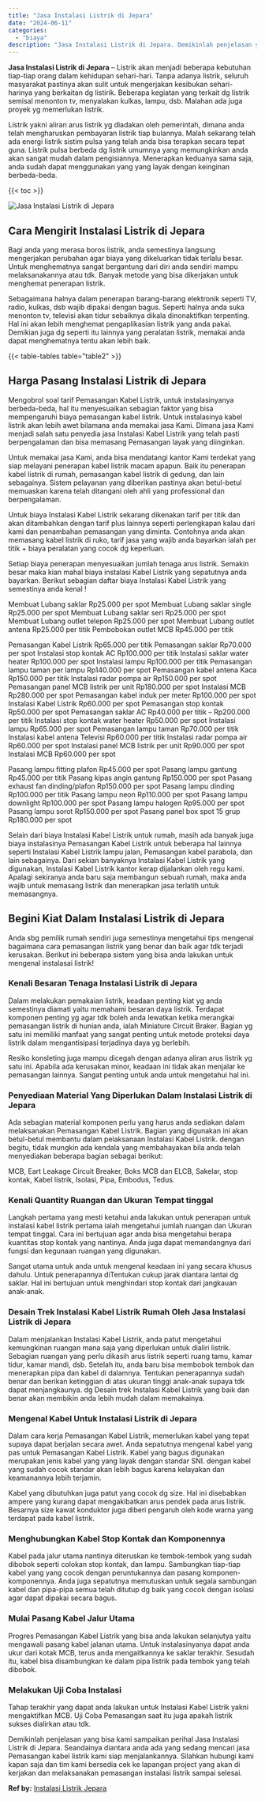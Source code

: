 ```yaml
---
title: "Jasa Instalasi Listrik di Jepara"
date: "2024-06-11"
categories: 
  - "biaya"
description: "Jasa Instalasi Listrik di Jepara. Demikinlah penjelasan yang bisa kami sampaikan perihal Jasa Instalasi Listrik di Jepara. Seandainya diantara anda ada yang..."
---
```


**Jasa Instalasi Listrik di Jepara** – Listrik akan menjadi beberapa kebutuhan tiap-tiap orang dalam kehidupan sehari-hari. Tanpa adanya listrik, seluruh masyarakat pastinya akan sulit untuk mengerjakan kesibukan sehari-harinya yang berkaitan dg listirik. Beberapa kegiatan yang terkait dg listrik semisal menonton tv, menyalakan kulkas, lampu, dsb. Malahan ada juga proyek yg memerlukan listrik.

Listrik yakni aliran arus listrik yg diadakan oleh pemerintah, dimana anda telah mengharuskan pembayaran listrik tiap bulannya. Malah sekarang telah ada energi listrik sistim pulsa yang telah anda bisa terapkan secara tepat guna. Listrik pulsa berbeda dg listrik umumnya yang memungkinkan anda akan sangat mudah dalam pengisiannya. Menerapkan keduanya sama saja, anda sudah dapat menggunakan yang yang layak dengan keinginan berbeda-beda.

{{< toc >}}

![Jasa Instalasi Listrik di Jepara](/images/instalasi-listrik-murah06.png)

## Cara Mengirit Instalasi Listrik di Jepara

Bagi anda yang merasa boros listrik, anda semestinya langsung mengerjakan perubahan agar biaya yang dikeluarkan tidak terlalu besar. Untuk menghematnya sangat bergantung dari diri anda sendiri mampu melaksanakannya atau tdk. Banyak metode yang bisa dikerjakan untuk menghemat penerapan listrik.

Sebagaimana halnya dalam penerapan barang-barang elektronik seperti TV, radio, kulkas, dsb wajib dipakai dengan bagus. Seperti halnya anda suka menonton tv, televisi akan tidur sebaiknya dikala dinonaktifkan terpenting. Hal ini akan lebih menghemat pengaplikasian listrik yang anda pakai. Demikian juga dg seperti itu lainnya yang peralatan listrik, memakai anda dapat menghematnya tentu akan lebih baik.

{{< table-tables table="table2" >}}

## Harga Pasang Instalasi Listrik di Jepara

Mengobrol soal tarif Pemasangan Kabel Listrik, untuk instalasinyanya berbeda-beda, hal itu menyesuaikan sebagian faktor yang bisa mempengaruhi biaya pemasangan kabel listrik. Untuk instalasinya kabel listrik akan lebih awet bilamana anda memakai jasa Kami. Dimana jasa Kami menjadi salah satu penyedia jasa Instalasi Kabel Listrik yang telah pasti berpengalaman dan bisa memasang Pemasangan layak yang diinginkan.

Untuk memakai jasa Kami, anda bisa mendatangi kantor Kami terdekat yang siap melayani penerapan kabel listrik macam apapun. Baik itu penerapan kabel listrik di rumah, pemasangan kabel listrik di gedung, dan lain sebagainya. Sistem pelayanan yang diberikan pastinya akan betul-betul memuaskan karena telah ditangani oleh ahli yang professional dan berpengalaman.

Untuk biaya Instalasi Kabel Listrik sekarang dikenakan tarif per titik dan akan ditambahkan dengan tarif plus lainnya seperti perlengkapan kalau dari kami dan penambahan pemasangan yang diminta. Contohnya anda akan memasang kabel listrik di ruko, tarif jasa yang wajib anda bayarkan ialah per titik + biaya peralatan yang cocok dg keperluan.

Setiap biaya penerapan menyesuaikan jumlah tenaga arus listrik. Semakin besar maka kian mahal biaya instalasi Kabel Listrik yang sepatutnya anda bayarkan. Berikut sebagian daftar biaya Instalasi Kabel Listrik yang semestinya anda kenal !

Membuat Lubang saklar Rp25.000 per spot Membuat Lubang saklar single Rp25.000 per spot Membuat Lubang saklar seri Rp25.000 per spot Membuat Lubang outlet telepon Rp25.000 per spot Membuat Lubang outlet antena Rp25.000 per titik Pembobokan outlet MCB Rp45.000 per titik

Pemasangan Kabel Listrik Rp65.000 per titik Pemasangan saklar Rp70.000 per spot Instalasi stop kontak AC Rp100.000 per titik Instalasi saklar water heater Rp100.000 per spot Instalasi lampu Rp100.000 per titik Pemasangan lampu taman per lampu Rp140.000 per spot Pemasangan kabel antena Kaca Rp150.000 per titik Instalasi radar pompa air Rp150.000 per spot Pemasangan panel MCB listrik per unit Rp180.000 per spot Instalasi MCB Rp280.000 per spot Pemasangan kabel induk per meter Rp100.000 per spot Instalasi Kabel Listrik Rp60.000 per spot Pemasangan stop kontak Rp50.000 per spot Pemasangan saklar AC Rp40.000 per titik – Rp200.000 per titik Instalasi stop kontak water heater Rp50.000 per spot Instalasi lampu Rp65.000 per spot Pemasangan lampu taman Rp70.000 per titik Instalasi kabel antena Televisi Rp60.000 per titik Instalasi radar pompa air Rp60.000 per spot Instalasi panel MCB listrik per unit Rp90.000 per spot Instalasi MCB Rp60.000 per spot

Pasang lampu fitting plafon Rp45.000 per spot Pasang lampu gantung Rp45.000 per titik Pasang kipas angin gantung Rp150.000 per spot Pasang exhaust fan dinding/plafon Rp150.000 per spot Pasang lampu dinding Rp100.000 per titik Pasang lampu neon Rp110.000 per spot Pasang lampu downlight Rp100.000 per spot Pasang lampu halogen Rp95.000 per spot Pasang lampu sorot Rp150.000 per spot Pasang panel box spot 15 grup Rp180.000 per spot

Selain dari biaya Instalasi Kabel Listrik untuk rumah, masih ada banyak juga biaya instalasinya Pemasangan Kabel Listrik untuk beberapa hal lainnya seperti Instalasi Kabel Listrik lampu jalan, Pemasangan kabel parabola, dan lain sebagainya. Dari sekian banyaknya Instalasi Kabel Listrik yang digunakan, Instalasi Kabel Listrik kantor kerap dijalankan oleh regu kami. Apalagi sekiranya anda baru saja membangun sebuah rumah, maka anda wajib untuk memasang listrik dan menerapkan jasa terlatih untuk memasangnya.

## Begini Kiat Dalam Instalasi Listrik di Jepara


Anda sbg pemilik rumah sendiri juga semestinya mengetahui tips mengenal bagaimana cara pemasangan listrik yang benar dan baik agar tdk terjadi kerusakan. Berikut ini beberapa sistem yang bisa anda lakukan untuk mengenal instalasai listrik!

### Kenali Besaran Tenaga Instalasi Listrik di Jepara

Dalam melakukan pemakaian listrik, keadaan penting kiat yg anda semestinya diamati yaitu memahami besaran daya listrik. Terdapat komponen penting yg agar tdk boleh anda lewatkan ketika merangkai pemasangan listrik di hunian anda, ialah Miniature Circuit Braker. Bagian yg satu ini memiliki manfaat yang sangat penting untuk metode proteksi daya listrik dalam mengantisipasi terjadinya daya yg berlebih.

Resiko konsleting juga mampu dicegah dengan adanya aliran arus listrik yg satu ini. Apabila ada kerusakan minor, keadaan ini tidak akan menjalar ke pemasangan lainnya. Sangat penting untuk anda untuk mengetahui hal ini.

### Penyediaan Material Yang Diperlukan Dalam Instalasi Listrik di Jepara

Ada sebagian material komponen perlu yang harus anda sediakan dalam melaksanakan Pemasangan Kabel Listrik. Bagian yang digunakan ini akan betul-betul membantu dalam pelaksanaan Instalasi Kabel Listrik. dengan begitu, tidak mungkin ada kendala yang membahayakan bila anda telah menyediakan beberapa bagian sebagai berikut:

MCB, Eart Leakage Circuit Breaker, Boks MCB dan ELCB, Sakelar, stop kontak, Kabel listrik, Isolasi, Pipa, Embodus, Tedus.

### Kenali Quantity Ruangan dan Ukuran Tempat tinggal

Langkah pertama yang mesti ketahui anda lakukan untuk penerapan untuk instalasi kabel listrik pertama ialah mengetahui jumlah ruangan dan Ukuran tempat tinggal. Cara ini bertujuan agar anda bisa mengetahui berapa kuantitas stop kontak yang nantinya. Anda juga dapat memandangnya dari fungsi dan kegunaan ruangan yang digunakan.

Sangat utama untuk anda untuk mengenal keadaan ini yang secara khusus dahulu. Untuk penerapannya diTentukan cukup jarak diantara lantai dg saklar. Hal ini bertujuan untuk menghindari stop kontak dari jangkauan anak-anak.

### Desain Trek Instalasi Kabel Listrik Rumah Oleh Jasa Instalasi Listrik di Jepara

Dalam menjalankan Instalasi Kabel Listrik, anda patut mengetahui kemungkinan ruangan mana saja yang diperlukan untuk dialiri listrik. Sebagian ruangan yang perlu dikasih arus listrik seperti ruang tamu, kamar tidur, kamar mandi, dsb. Setelah itu, anda baru bisa membobok tembok dan menerapkan pipa dan kabel di dalamnya. Tentukan penerapannya sudah benar dan berikan ketinggian di atas ukuran tinggi anak-anak supaya tdk dapat menjangkaunya. dg Desain trek Instalasi Kabel Listrik yang baik dan benar akan membikin anda lebih mudah dalam memakainya.

### Mengenal Kabel Untuk Instalasi Listrik di Jepara

Dalam cara kerja Pemasangan Kabel Listrik, memerlukan kabel yang tepat supaya dapat berjalan secara awet. Anda sepatutnya mengenal kabel yang pas untuk Pemasangan Kabel Listrik. Kabel yang bagus digunakan merupakan jenis kabel yang yang layak dengan standar SNI. dengan kabel yang sudah cocok standar akan lebih bagus karena kelayakan dan keamanannya lebih terjamin.

Kabel yang dibutuhkan juga patut yang cocok dg size. Hal ini disebabkan ampere yang kurang dapat mengakibatkan arus pendek pada arus listrik. Besarnya size kawat konduktor juga diberi pengaruh oleh kode warna yang terdapat pada kabel listrik.

### Menghubungkan Kabel Stop Kontak dan Komponennya

Kabel pada jalur utama nantinya diteruskan ke tembok-tembok yang sudah dibobok seperti colokan stop kontak, dan lampu. Sambungkan tiap-tiap kabel yang yang cocok dengan peruntukannya dan pasang komponen-komponennya. Anda juga sepatutnya memutuskan untuk segala sambungan kabel dan pipa-pipa semua telah ditutup dg baik yang cocok dengan isolasi agar dapat dipakai secara bagus.

### Mulai Pasang Kabel Jalur Utama

Progres Pemasangan Kabel Listrik yang bisa anda lakukan selanjutya yaitu mengawali pasang kabel jalanan utama. Untuk instalasinyanya dapat anda ukur dari kotak MCB, terus anda mengaitkannya ke saklar terakhir. Sesudah itu, kabel bisa disambungkan ke dalam pipa listrik pada tembok yang telah dibobok.

### Melakukan Uji Coba Instalasi

Tahap terakhir yang dapat anda lakukan untuk Instalasi Kabel Listrik yakni mengaktifkan MCB. Uji Coba Pemasangan saat itu juga apakah listrik sukses dialirkan atau tdk.

Demikinlah penjelasan yang bisa kami sampaikan perihal Jasa Instalasi Listrik di Jepara. Seandainya diantara anda ada yang sedang mencari jasa Pemasangan kabel listrik kami siap menjalankannya. Silahkan hubungi kami kapan saja dan tim kami bersedia cek ke lapangan project yang akan di kerjakan dan melaksanakan pemasangan instalasi listrik sampai selesai.

**Ref by:** [Instalasi Listrik Jepara](https://id.wikipedia.org/wiki/Instalasi)
